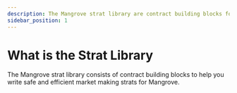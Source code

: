 ```yaml
---
description: The Mangrove strat library are contract building blocks for writing safe and efficient market making strats for Mangrove.
sidebar_position: 1
---
```


# What is the Strat Library

The Mangrove strat library consists of contract building blocks to help you write safe and efficient market making strats for Mangrove.